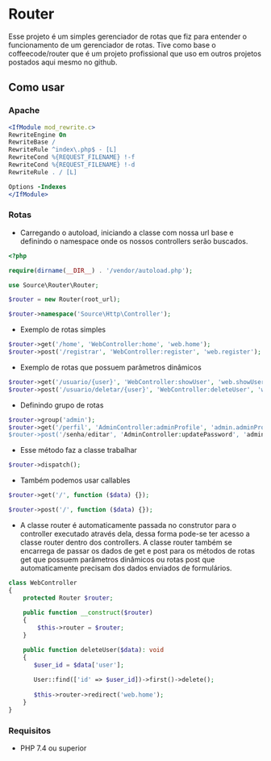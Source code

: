 # Router

Esse projeto é um simples gerenciador de rotas que fiz para entender o funcionamento de um gerenciador de rotas.
Tive como base o coffeecode/router que é um projeto profissional que uso em outros projetos postados aqui mesmo
no github.

## Como usar

### Apache

```apache
<IfModule mod_rewrite.c>
RewriteEngine On
RewriteBase /
RewriteRule ^index\.php$ - [L]
RewriteCond %{REQUEST_FILENAME} !-f
RewriteCond %{REQUEST_FILENAME} !-d
RewriteRule . / [L]

Options -Indexes
</IfModule>
```
### Rotas

- Carregando o autoload, iniciando a classe com nossa url base e definindo o
namespace onde os nossos controllers serão buscados.

```php
<?php

require(dirname(__DIR__) . '/vendor/autoload.php');

use Source\Router\Router;

$router = new Router(root_url);

$router->namespace('Source\Http\Controller');

```

- Exemplo de rotas simples

```php
$router->get('/home', 'WebController:home', 'web.home');
$router->post('/registrar', 'WebController:register', 'web.register');
```

- Exemplo de rotas que possuem parâmetros dinâmicos

```php
$router->get('/usuario/{user}', 'WebController:showUser', 'web.showUser');
$router->post('/usuario/deletar/{user}', 'WebController:deleteUser', 'web.deleteUser');
```

- Definindo grupo de rotas

```php
$router->group('admin');
$router->get('/perfil', 'AdminController:adminProfile', 'admin.adminProfile);
$router->post('/senha/editar', 'AdminController:updatePassword', 'admin.updatePassword');
```

- Esse método faz a classe trabalhar

```php
$router->dispatch();
```

- Também podemos usar callables

```php
$router->get('/', function ($data) {});

$router->post('/', function ($data) {});
```
- A classe router é automaticamente passada no construtor para o controller executado através dela,
dessa forma pode-se ter acesso a classe router dentro dos controllers.
A classe router também se encarrega de passar os dados de get e post para os métodos de rotas get que possuem
parâmetros dinâmicos ou rotas post que automaticamente precisam dos dados enviados de formulários.

```php
class WebController
{
    protected Router $router;
    
    public function __construct($router)
    {
        $this->router = $router;
    }

    public function deleteUser($data): void
    {
       $user_id = $data['user'];
       
       User::find(['id' => $user_id])->first()->delete();
       
       $this->router->redirect('web.home');
    }
}
```

### Requisitos

- PHP 7.4 ou superior
